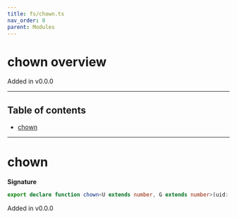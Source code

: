 ```yaml
---
title: fs/chown.ts
nav_order: 8
parent: Modules
---
```


# chown overview

Added in v0.0.0

---

<h2 class="text-delta">Table of contents</h2>

- [chown](#chown)

---

# chown

**Signature**

```ts
export declare function chown<U extends number, G extends number>(uid: U, gid: G)
```

Added in v0.0.0
